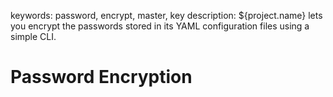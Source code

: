 keywords: password, encrypt, master, key
description: ${project.name} lets you encrypt the passwords stored in its YAML configuration files using a simple CLI.

# Password Encryption

